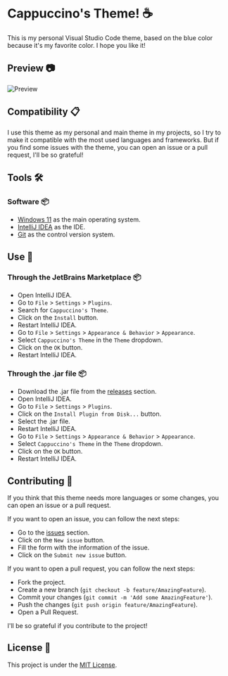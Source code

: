 # Cappuccino's Theme! ☕

This is my personal Visual Studio Code theme, based on the blue color because it's my favorite color. I hope you like
it!

## Preview 📷

![Preview](https://cappuccinotheme.blob.core.windows.net/images/CappuccinoJetBrainsTheme.png)

## Compatibility 📋

I use this theme as my personal and main theme in my projects, so I try to make it compatible with the most used
languages and frameworks. But if you find some issues with the theme, you can open an issue or a pull request,
I'll be so grateful!

## Tools 🛠️

### Software 📦

- [Windows 11](https://www.microsoft.com/en-us/windows/windows-11) as the main operating system.
- [IntelliJ IDEA](https://www.jetbrains.com/idea/) as the IDE.
- [Git](https://git-scm.com) as the control version system.

## Use 🚀

### Through the JetBrains Marketplace 📦

- Open IntelliJ IDEA.
- Go to `File` > `Settings` > `Plugins`.
- Search for `Cappuccino's Theme`.
- Click on the `Install` button.
- Restart IntelliJ IDEA.
- Go to `File` > `Settings` > `Appearance & Behavior` > `Appearance`.
- Select `Cappuccino's Theme` in the `Theme` dropdown.
- Click on the `OK` button.
- Restart IntelliJ IDEA.

### Through the .jar file 📦

- Download the .jar file from the [releases](https://github.com/Cappuccino093/CappuccinoJetBrainsTheme/releases)
  section.
- Open IntelliJ IDEA.
- Go to `File` > `Settings` > `Plugins`.
- Click on the `Install Plugin from Disk...` button.
- Select the .jar file.
- Restart IntelliJ IDEA.
- Go to `File` > `Settings` > `Appearance & Behavior` > `Appearance`.
- Select `Cappuccino's Theme` in the `Theme` dropdown.
- Click on the `OK` button.
- Restart IntelliJ IDEA.

## Contributing 🤝

If you think that this theme needs more languages or some changes, you can open an issue or a pull request.

If you want to open an issue, you can follow the next steps:

- Go to the [issues](https://github.com/Cappuccino093/CappuccinoJetBrainsTheme/issues) section.
- Click on the `New issue` button.
- Fill the form with the information of the issue.
- Click on the `Submit new issue` button.

If you want to open a pull request, you can follow the next steps:

- Fork the project.
- Create a new branch (`git checkout -b feature/AmazingFeature`).
- Commit your changes (`git commit -m 'Add some AmazingFeature'`).
- Push the changes (`git push origin feature/AmazingFeature`).
- Open a Pull Request.

I'll be so grateful if you contribute to the project!

## License 📄

This project is under the [MIT License](License.md).
